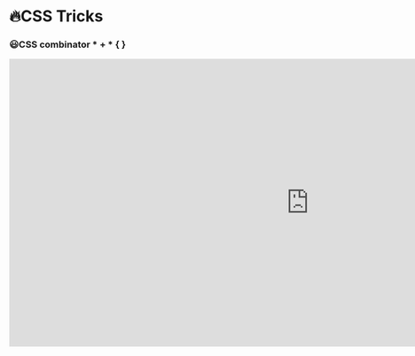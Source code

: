 # 🔥CSS Tricks

### 😃CSS combinator * + * { }

<iframe width="1080" height="520" src="https://www.youtube.com/embed/cuEHx9DoWI4" frameborder="0" allow="accelerometer; autoplay; encrypted-media; gyroscope; picture-in-picture" allowfullscreen></iframe>